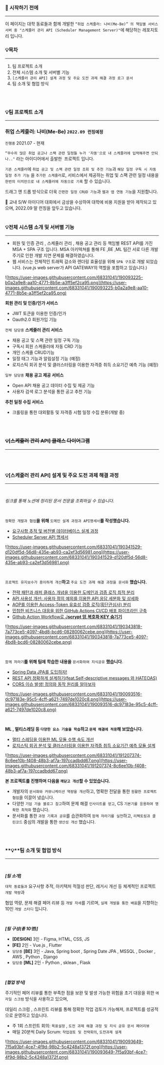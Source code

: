 ### **💫 시작하기 전에**

---

이 페이지는 대학 동료들과 함께 개발한 `“취업 스케줄러: 나비(Me-Be)” 의 책임별 서비스 서버 중 "스케줄러 관리 API (Scheduler Management Server)"`에 해당하는 레포지토리 입니다.

### **💡목차**

---

1. 팀 프로젝트 소개
2. 전체 시스템 소개 및 서버별 기능
3. `[스케줄러 관리 API] 설계 과정 및 주요 도전 과제 해결 과정 로그 문서`
4. 팀 소개 및 협업 방식

</br>
</br>

### 💡팀 프로젝트 소개

---

### **취업 스케줄러: 나비(Me-Be) `2022.09 런칭예정`**

`진행중` 2021.07 - 현재

`“무수히 많은 취업 공고나 스팩 관련 일정들 누가 '자동'으로 내 스케줄러에 입력해주면 안되나.."` 라는 아이디어에서 출발한  프로젝트 입니다.

`기존 스케줄러`에 `취업 공고 및 스팩 관련 일정 조회 및 추천 기능`과 `해당 일정 구독 시 자동 일정 추가 기능` 을 `추가한 스케줄러`로, 서비스에서 제공하는 취업 및 스팩 관련 일정 내용을 `한번의 터치만으로 내 스케줄러에 자동으로 기록` 할 수 있습니다.

드래그 앤 드롭 방식으로 더욱 `간편한 일정 CRUD 기능`과 `웹과 앱 연동 기능`을 지원합니다.

💯 교내 S/W 아이디어 대회에서 금상을 수상하여 대학에 비용 지원을 받아 제작되고 있으며, 2022.09 말 런칭을 앞두고 있습니다.
</br>
</br>

### **💡전체 시스템 소개 및 서버별 기능**

---

- 회원 및 인증 관리 , 스케줄러 관리 , 채용 공고 관리 등 책임별 REST API를 가진 MSA + SPA 구조 입니다. MSA 아키텍쳐를 통해 FE ,BE ,ML 팀간 서로 다른 개발 주기로 인한 개발 지연 문제를 해결하였습니다.
- 웹 서비스는 전체적인 트래픽 감소와 렌더링 효율성을 위해 `SPA 구조`로 개발 되었습니다. (vue.js web server가 API GATEWAY의 역할을 포함하고 있습니다.)

![https://user-images.githubusercontent.com/68331041/190093225-b0a2a9e8-aa10-4771-8b5e-a3ff5ef2ca95.png](https://user-images.githubusercontent.com/68331041/190093225-b0a2a9e8-aa10-4771-8b5e-a3ff5ef2ca95.png)

**회원 관리 및 인증/인가 서비스**

- JWT 토큰을 이용한 인증/인가
- Oauth2.0 회원가입 기능

`전체 담당중` **스케줄러 관리 서비스**

- 채용 공고 및 스팩 관련 일정 구독 기능
- 구독시 회원 스케줄러에 자동 CRD 기능
- 개인 스케줄 CRUD기능
- 일정 태그 기능과 알림설정 기능 (예정)
- 로지스틱 회귀 분석 및 클러스터링을 이용한 자격증 취득 소요기간 예측 기능 (예정)

`일부 담당중` **채용 공고 제공 서비스**

- Open API 채용 공고 데이터 수집 및 제공 기능
- 사용자 검색 로그 분석을 통한 공고 추천 기능

**추천 일정 수집 서비스**

- 크롤링을 통한 대외활동 및 자격증 시험 일정 수집 분류(개발 중)
</br>
</br>

### **~~💡[스케줄러 관리 API] 클래스 다이어그램~~**

---

</br>
</br>

### **💡[스케줄러 관리 API] 설계 및 주요 도전 과제 해결 과정**

---

</br>

*링크를 통해 노션에 정리된 문서 전문을 조회하실 수 있습니다.*

</br>

`정확한 개발과 협업`**을 위해** `도메인 설계 과정과 API명세서`**를 작성했습니다.**

- [요구사항 추적 및 버전별 데이터베이스 설계 과정](https://www.notion.so/dbf1cc2b6ac7480bbcc6b5de2f2b32f0)
- [Scheduler Server API 명세서](https://www.notion.so/Scheduler-Server-API-0eff9253bc7d4362bbaeaa1dae9f3a7a)

![https://user-images.githubusercontent.com/68331041/190341529-d120df5d-56d8-435e-ab93-ca2ef3d56981.png](https://user-images.githubusercontent.com/68331041/190341529-d120df5d-56d8-435e-ab93-ca2ef3d56981.png)

</br>

`프로젝트 유지보수가 용이하게 개선`**하고** `주요 도전 과제 해결 과정을 문서화` **했습니다.**

- [전략 패턴과 래퍼 클래스 개념을 이용한 도메인과 검증 로직 최적 분리](https://www.notion.so/4e0fedd161944108848b5693c75450b5)
- [API 사용성 개선: 사용자 정의 예외를 이용한 API 응답 세분화 및 상세화](https://www.notion.so/API-API-0e34aa4024124318a43869f2ae3117f3)
- [AOP를 이용한 Access-Token 유효성 검증 로직(횡단관심사) 분리](https://www.notion.so/AOP-Access-Token-a5fd488650d44a94a4c553b74a663174)
- [민첩한 비즈니스 대응을 위한 GitHub Actions CI/CD 배포 파이프라인 구축](https://www.notion.so/GitHub-Actions-CI-CD-e5e41eaed8f04e2c829cfbed104531e4)
- [Github Action Workflow로 J**scrypt 암,복호화 KEY 숨기기**](https://www.notion.so/Github-Action-Workflow-Jscrypt-KEY-8a2e5b89c2134661b3a099baae7bda65)

![https://user-images.githubusercontent.com/68331041/190343818-7a773ce5-4097-4bd8-bcd6-08280062cebe.png](https://user-images.githubusercontent.com/68331041/190343818-7a773ce5-4097-4bd8-bcd6-08280062cebe.png)

</br>

`함께 자라기`**를 위해 팀에** **학습한 내용을** `문서화하여 지식공유` **했습니다**.

- [Spring Data JPA를 도입하자!](https://www.notion.so/Spring-Data-JPA-e75c6f691fa8468897d22c9aadb4ad7e)
- [REST API 정확하게 설계하기(feat.Self-descriptive messages 와 HATEOAS)](https://www.notion.so/REST-API-feat-Self-descriptive-messages-HATEOAS-070913d4c8664f9cbcd1d05d5b0d4b06)
- [CORS 이슈 발생! 정의와 동작 원리를 알아보자](https://www.notion.so/CORS-abace1a36cda420cbceebd997a5e752c)

![https://user-images.githubusercontent.com/68331041/190093516-dc97183e-95c5-4cff-a621-7497de1020c8.png](https://user-images.githubusercontent.com/68331041/190093516-dc97183e-95c5-4cff-a621-7497de1020c8.png)

</br>

**ML , 멀티스레딩 등 `다양한 요소 기술을 학습`하고 `문제 해결에 적용`해 보았습니다.**

- [멀티 스레딩을 이용한 ML 모듈 수행 속도 개선](https://www.notion.so/ML-ML-feat-80c53558d1b04d6e9828610a7d833b28)
- [로지스틱 회귀 분석 및 클러스터링을 이용한 자격증 취득 소요기간 예측 모듈 설계](https://www.notion.so/ML-a92a2c6fe1c24bb29250b6beb7bd0a30)

![https://user-images.githubusercontent.com/68331041/191207374-8c6ee10b-f408-48b3-af7a-197ccadbdd67.png](https://user-images.githubusercontent.com/68331041/191207374-8c6ee10b-f408-48b3-af7a-197ccadbdd67.png)

**본 프로젝트를 진행하며 다음을 `깨닫고 개선`할 수 있었습니다.**

- 개발자의 `문서화와 커뮤니케이션 역량을 개선`하고, 명확한 전달을 통한 `원활한 프로젝트 협업`을 이끌어 냈습니다.
- 다양한 `기업 기술 블로그 참고`하여 문제 해결 `인사이트를 얻고`, CS `기본기를 응용하여 명확한 최적화` 했습니다.
- 문서화를 통한 `과정 기록과 공유`를 습관화하여 `함께 자라기를 실천`하고, `리펙토링과 클린코드` 중심의 개발을 통한 `생산성 개선` 했습니다.

</br>
</br>

### **💡**팀 소개 및 협업 방식

---

</br>

***[팀 소개]***

`대학 동료들과` 요구사항 추적, 아키텍처 적절성 판단, 레거시 개선 등 체계적인 프로젝트 `개발 역량`과

협업 역량, 문제 해결 페어 리뷰 등 `개발 자세`를 기르며, `실제 개발을 통한 배움`을 지향하는 10인 `개발 스터디` 입니다.

</br>

***[팀 구성(총 10명)]***

- **[DESIGN]** 3인 - Figma, HTML, CSS, JS
- **[FE]** 2인 - Vue.js , Flutter
- `담당중` **[BE]** 3인 - Java, Spring boot , Spring Date JPA , MSSQL , Docker , AWS , Python , Django
- `담당중` **[ML]** 2인 - Python , sklean , Flask

</br>

***[협업 방식]***

주기적인 페어 리뷰를 통한 부족한 점을 보완 및 발생 가능한 위험을 초기 대응을 위한  `에자일 스크럼` 방식을 사용하고 있으며,

데일리 스크럼 , 스프린트 리뷰를 통해 정확한 작업 검토가 가능해져, 프로젝트를 성공적으로 운영하고 있습니다.

- 주 1회 스프린트 회의: `목표설정` , `도전 과제 해결 과정 및 지식 공유 문서 페어리뷰`
- 매일 20분씩 Daily Scrum: `작업검토 및 전략회의`, `도전과제 설계`

![https://user-images.githubusercontent.com/68331041/190093649-7f5a93bf-4ce7-4f9d-98b2-5c4248a1372f.png](https://user-images.githubusercontent.com/68331041/190093649-7f5a93bf-4ce7-4f9d-98b2-5c4248a1372f.png)
